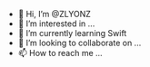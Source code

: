 - 👋 Hi, I’m @ZLYONZ
- 👀 I’m interested in ...
- 🌱 I’m currently learning Swift
- 💞️ I’m looking to collaborate on ...
- 📫 How to reach me ...

<!---
ZLYONZ/ZLYONZ is a ✨ special ✨ repository because its `README.md` (this file) appears on your GitHub profile.
You can click the Preview link to take a look at your changes.
--->
